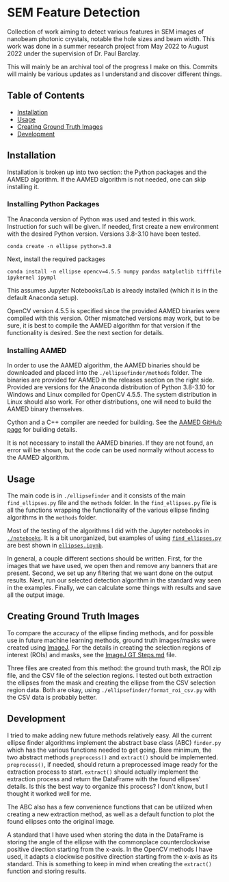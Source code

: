 # SEM Feature Detection
Collection of work aiming to detect various features in SEM images of nanobeam photonic 
crystals, notable the hole sizes and beam width. This work was done in a summer research 
project from May 2022 to August 2022 under the supervision of Dr. Paul Barclay.

This will mainly be an archival tool of the progress I make on this. Commits will mainly
be various updates as I understand and discover different things. 

## Table of Contents
* [Installation](#installation)
* [Usage](#usage)
* [Creating Ground Truth Images](#creating-ground-truth-images)
* [Development](#development)

## Installation

Installation is broken up into two section: the Python packages and the AAMED algorithm.
If the AAMED algorithm is not needed, one can skip installing it.

### Installing Python Packages

The Anaconda version of Python was used and tested in this work. Instruction for such 
will be given. If needed, first create a new environment with the desired Python 
version. Versions 3.8-3.10 have been tested.
```
conda create -n ellipse python=3.8
``` 
Next, install the required packages
```
conda install -n ellipse opencv=4.5.5 numpy pandas matplotlib tifffile ipykernel ipympl
```
This assumes Jupyter Notebooks/Lab is already installed (which it is in the default
Anaconda setup).

OpenCV version 4.5.5 is specified since the provided AAMED binaries were compiled with
this version. Other mismatched versions may work, but to be sure, it is best to compile
the AAMED algorithm for that version if the functionality is desired. See the next 
section for details.

### Installing AAMED

In order to use the AAMED algorithm, the AAMED binaries should be downloaded and placed 
into the `./ellipsefinder/methods` folder. The binaries are provided for AAMED in the 
releases section on the right side. Provided are versions for the Anaconda distribution 
of Python 3.8-3.10 for Windows and Linux compiled for OpenCV 4.5.5. The system 
distribution in Linux should also work. For other distributions, one will need to build 
the AAMED binary themselves. 

Cython and a C++ compiler are needed for building. See the 
[AAMED GitHub page](https://github.com/Li-Zhaoxi/AAMED) for building details.

It is not necessary to install the AAMED binaries. If they are not found, an error will
be shown, but the code can be used normally without access to the AAMED algorithm.

## Usage

The main code is in `./ellipsefinder` and it consists of the main `find_ellipses.py`
file and the `methods` folder. In the `find_ellipses.py` file is all the functions
wrapping the functionality of the various ellipse finding algorithms in the `methods`
folder.

Most of the testing of the algorithms I did with the Jupyter notebooks in 
[`./notebooks`](./notebooks/). It is a bit unorganized, but examples of using 
[`find_ellipses.py`](./ellipsefinder/find_ellipses.py) are best shown in
[`ellipses.ipynb`](./notebooks/ellipses.ipynb).

In general, a couple different sections should be written. First, for the images that
we have used, we open then and remove any banners that are present. Second, we set
up any filtering that we want done on the output results. Next, run our selected
detection algorithm in the standard way seen in the examples. Finally, we can calculate
some things with results and save all the output image.

## Creating Ground Truth Images

To compare the accuracy of the ellipse finding methods, and for possible use in future 
machine learning methods, ground truth images/masks were created using 
[ImageJ](https://imagej.net/software/fiji/downloads). For the details in creating the
selection regions of interest (ROIs) and masks, see the 
[ImageJ GT Steps.md](./ImageJ%20GT%20Steps.md) file.

Three files are created from this method: the ground truth mask, the ROI zip file, and 
the CSV file of the selection regions. I tested out both extraction the ellipses from 
the mask and creating the ellipse from the CSV selection region data. Both are okay, 
using `./ellipsefinder/format_roi_csv.py` with the CSV data is probably better.

## Development

I tried to make adding new future methods relatively easy. All the current ellipse
finder algorithms implement the abstract base class (ABC) `finder.py` which has the 
various functions needed to get going. Bare minimum, the two abstract methods 
`preprocess()` and `extract()` should be implemented. `preprocess()`, if needed, should 
return a preprocessed image ready for the extraction process to start. `extract()` 
should actually implement the extraction process and return the DataFrame with the found
ellipses' details. Is this the best way to organize this process? I don't know, but I
thought it worked well for me.

The ABC also has a few convenience functions that can be utilized when creating a new
extraction method, as well as a default function to plot the found ellipses onto the
original image.

A standard that I have used when storing the data in the DataFrame is storing the angle
of the ellipse with the commonplace counterclockwise positive direction starting from
the x-axis. In the OpenCV methods I have used, it adapts a clockwise positive direction
starting from the x-axis as its standard. This is something to keep in mind when
creating the `extract()` function and storing results.